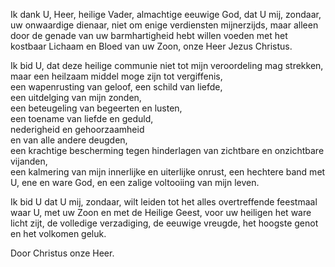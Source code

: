 Ik dank U, Heer, heilige Vader, almachtige eeuwige God, dat U mij,
zondaar, uw onwaardige dienaar, niet om enige verdiensten mijnerzijds,
maar alleen door de genade van uw barmhartigheid hebt willen voeden met
het kostbaar Lichaam en Bloed van uw Zoon, onze Heer Jezus Christus.

Ik bid U, dat deze heilige communie niet tot mijn veroordeling mag
strekken, maar een heilzaam middel moge zijn tot vergiffenis,  
een wapenrusting van geloof, een schild van liefde,  
een uitdelging van mijn zonden,  
een beteugeling van begeerten en lusten,  
een toename van liefde en geduld,  
nederigheid en gehoorzaamheid  
en van alle andere deugden,  
een krachtige bescherming tegen hinderlagen van zichtbare en onzichtbare
vijanden,  
een kalmering van mijn innerlijke en uiterlijke onrust, een hechtere
band met U, ene en ware God, en een zalige voltooiing van mijn leven.

Ik bid U dat U mij, zondaar, wilt leiden tot het alles overtreffende
feestmaal waar U, met uw Zoon en met de Heilige Geest, voor uw heiligen
het ware licht zijt, de volledige verzadiging, de eeuwige vreugde, het
hoogste genot en het volkomen geluk.

Door Christus onze Heer.
